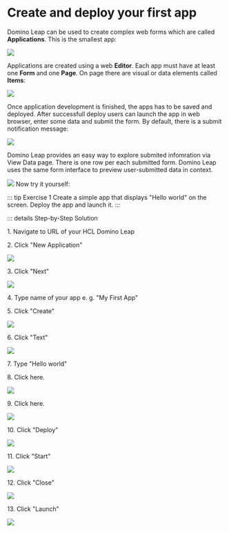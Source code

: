# Create and deploy your first app

Domino Leap can be used to create complex web forms which are called **Applications**. This is the smallest app:

![](./form.png)

Applications are created using a web **Editor**. Each app must have at least one **Form** and one **Page**. On page there are visual or data elements called **Items**:

![](./editing.png)

Once application development is finished, the apps has to be saved and deployed. After successfull deploy users can launch the app in web browser, enter some data and submit the form. By default, there is a submit notification message:

![](./data_sent.png)

Domino Leap provides an easy way to explore submited infomration via View Data page. There is one row per each submitted form. Domino Leap uses the same form interface to preview user-submitted data in context. 

![](./data_view.png)
Now try it yourself:

::: tip Exercise 1
Create a simple app that displays "Hello world" on the screen. Deploy the app and launch it.
:::

::: details Step-by-Step Solution

1\. Navigate to URL of your HCL Domino Leap

2\. Click "New Application"

![](/basics/03d7fdf5-bbe6-4b02-b914-bb7ff4ae7bff.png)

3\. Click "Next"

![](/basics/628d8bbb-fefe-4d1b-8fe7-a5b741bc7c56.png)

4\. Type name of your app e. g. "My First App"

5\. Click "Create"

![](/basics/3d15d1b9-82bb-4204-b3d3-3fae5fbc1f64.png)

6\. Click "Text"

![](/basics/ae1131c9-8285-4513-9a97-57adaf2398c7.png)

7\. Type "Hello world"

8\. Click here.

![](/basics/b0ae5df4-1049-4125-bb97-b140ec1a567b.png)

9\. Click here.

![](/basics/cafaa77c-2dca-4158-9e8e-b1554df339fd.png)

10\. Click "Deploy"

![](/basics/a6648cec-3bcb-4f99-9b43-f31813f38cce.png)

11\. Click "Start"

![](/basics/3e022217-7891-4f5b-b45f-2e3295c16e75.png)

12\. Click "Close"

![](/basics/54344094-20ad-4ab1-846b-847b48f71880.png)

13\. Click "Launch"

![](/basics/abbe1251-25fc-40b3-9212-e94561beb085.png)


